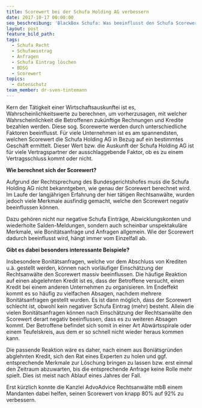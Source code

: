 ```yaml
---
title: Scorewert bei der Schufa Holding AG verbessern
date: 2017-10-17 00:00:00
seo_beschreibung: 'BlackBox Schufa: Was beeinflusst den Schufa Scorewert?'
layout: post
feature_bild_path:
tags:
  - Schufa Recht
  - Schufaeintrag
  - Anfragen
  - Schufa Eintrag löschen
  - BDSG
  - Scorewert
topics:
  - datenschutz
team_member: dr-sven-tintemann
---
```



Kern der T&auml;tigkeit einer Wirtschaftsauskunftei ist es, Wahrscheinlichkeitswerte zu berechnen, um vorherzusagen, mit welcher Wahrscheinlichkeit die Betroffenen zuk&uuml;nftige Rechnungen und Kredite bezahlen werden. Diese sog. Scorewerte werden durch unterschiedliche Faktoren beeinflusst. F&uuml;r viele Unternehmen ist es am spannendsten, welchen Scorewert die Schufa Holding AG in Bezug auf ein bestimmtes Gesch&auml;ft ermittelt. Dieser Wert bzw. die Auskunft der Schufa Holding AG ist f&uuml;r viele Vertragspartner der ausschlaggebende Faktor, ob es zu einem Vertragsschluss kommt oder nicht.

**Wie berechnet sich der Scorewert?**

Aufgrund der Rechtsprechung des Bundesgerichtshofes muss die Schufa Holding AG nicht bekanntgeben, wie genau der Scorewert berechnet wird. Im Laufe der langj&auml;hrigen Erfahrung der hier t&auml;tigen Rechtsanw&auml;lte, wurden jedoch viele Merkmale ausfindig gemacht, welche den Scorewert negativ beeinflussen k&ouml;nnen.

Dazu geh&ouml;ren nicht nur negative Schufa Eintr&auml;ge, Abwicklungskonten und wiederholte Salden-Meldungen, sondern auch scheinbar unspektakul&auml;re Merkmale, wie Bonit&auml;tsanfrage und Anfragen allgemein. Wie der Scorewert dadurch beeinflusst wird, h&auml;ngt immer vom Einzelfall ab.

**Gibt es dabei besonders interessante Beispiele?**

Insbesondere Bonit&auml;tsanfragen, welche vor dem Abschluss von Krediten u.&auml;. gestellt werden, k&ouml;nnen nach vorl&auml;ufiger Einsch&auml;tzung der Rechtsanw&auml;lte den Scorewert massiv beeinflussen. Die h&auml;ufige Reaktion auf einen abgelehnten Kredit ist es, dass der Betroffene versucht, einen Kredit bei einem anderen Unternehmen zu organisieren. Im Endeffekt kommt es so h&auml;ufig zu vielfachen Absagen, nachdem mehrere Bonit&auml;tsanfragen gestellt wurden. Es ist dann m&ouml;glich, dass der Scorewert schlecht ist, obwohl kein negativer Schufa Eintrag (mehr) besteht. Allein die vielen Bonit&auml;tsanfragen k&ouml;nnen nach Einsch&auml;tzung der Rechtsanw&auml;lte den Scorewert derart negativ beeinflussen, dass es zu weiteren Absagen kommt. Der Betroffene befindet sich somit in einer Art Abw&auml;rtsspirale oder einem Teufelskreis, aus dem er so schnell nicht wieder heraus kommen kann.

Die passende Reaktion w&auml;re es daher, nach einem aus Boni&auml;tsgr&uuml;nden abglehnten Kredit, sich den Rat eines Experten zu holen und ggf. entsprechende Merkmale zur L&ouml;schung bringen zu lassen bzw. erst einmal den Zeitraum abzuwarten, bis die entsprechende Anfrage keine Rolle mehr spielt. Dies ist meist nach Ablauf eines Jahres der Fall.

Erst k&uuml;rzlich konnte die Kanzlei AdvoAdvice Rechtsanw&auml;lte mbB einem Mandanten dabei helfen, seinen Scorewert von knapp 80% auf 92% zu verbessern.